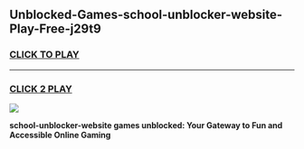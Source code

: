 
## Unblocked-Games-school-unblocker-website-Play-Free-j29t9
<h3>
<a href="https://premium76.site?title=school-unblocker-website&ref=10A">CLICK TO PLAY</a></h3>
<hr>

<h3>
<a href="https://premium76.site?title=school-unblocker-website&ref=10A">CLICK 2 PLAY</a>
  
</h3>

<a href="https://premium76.site?title=school-unblocker-website&ref=10A"><img src="https://clearcache.store/games.png"></a>


**school-unblocker-website games unblocked: Your Gateway to Fun and Accessible Online Gaming**
